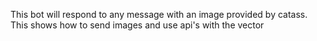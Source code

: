 This bot will respond to any message with an image provided by catass. This shows how to send images and use api's with the vector
